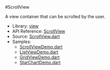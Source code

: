 #ScrollView

A view container that can be scrolled by the user.

* Library: [view](api:)
* API Reference: [ScrollView](api:view)
* Source: [ScrollView.dart](source:lib/src/view)
* Samples:
    * [ScrollViewDemo.dart](source:example/scroll-view)
    * [ListViewDemo.dart](source:example/scroll-view)
    * [GridViewDemo.dart](source:example/scroll-view)
    * [StarChartDemo.dart](source:example/scroll-view)
